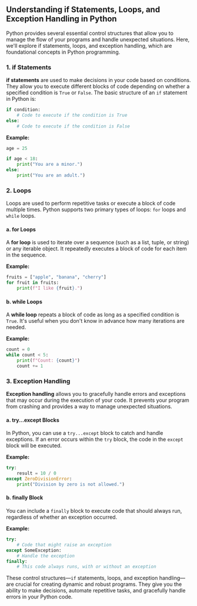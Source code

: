 ## Understanding if Statements, Loops, and Exception Handling in Python

Python provides several essential control structures that allow you to manage the flow of your programs and handle unexpected situations. Here, we'll explore if statements, loops, and exception handling, which are foundational concepts in Python programming.

### 1. **if Statements**

**if statements** are used to make decisions in your code based on conditions. They allow you to execute different blocks of code depending on whether a specified condition is `True` or `False`. The basic structure of an `if` statement in Python is:

```python
if condition:
    # Code to execute if the condition is True
else:
    # Code to execute if the condition is False
```

**Example:**

```python
age = 25

if age < 18:
    print("You are a minor.")
else:
    print("You are an adult.")
```

### 2. **Loops**

Loops are used to perform repetitive tasks or execute a block of code multiple times. Python supports two primary types of loops: `for` loops and `while` loops.

#### a. **for Loops**

A **for loop** is used to iterate over a sequence (such as a list, tuple, or string) or any iterable object. It repeatedly executes a block of code for each item in the sequence.

**Example:**

```python
fruits = ["apple", "banana", "cherry"]
for fruit in fruits:
    print(f"I like {fruit}.")
```

#### b. **while Loops**

A **while loop** repeats a block of code as long as a specified condition is `True`. It's useful when you don't know in advance how many iterations are needed.

**Example:**

```python
count = 0
while count < 5:
    print(f"Count: {count}")
    count += 1
```

### 3. **Exception Handling**

**Exception handling** allows you to gracefully handle errors and exceptions that may occur during the execution of your code. It prevents your program from crashing and provides a way to manage unexpected situations.

#### a. **try...except Blocks**

In Python, you can use a `try...except` block to catch and handle exceptions. If an error occurs within the `try` block, the code in the `except` block will be executed.

**Example:**

```python
try:
    result = 10 / 0
except ZeroDivisionError:
    print("Division by zero is not allowed.")
```

#### b. **finally Block**

You can include a `finally` block to execute code that should always run, regardless of whether an exception occurred.

**Example:**

```python
try:
    # Code that might raise an exception
except SomeException:
    # Handle the exception
finally:
    # This code always runs, with or without an exception
```

These control structures—`if` statements, loops, and exception handling—are crucial for creating dynamic and robust programs. They give you the ability to make decisions, automate repetitive tasks, and gracefully handle errors in your Python code.